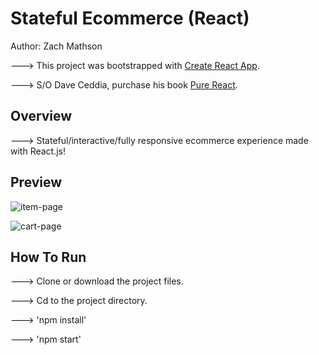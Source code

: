 # Stateful Ecommerce (React)

Author: Zach Mathson

---> This project was bootstrapped with [Create React App](https://github.com/facebookincubator/create-react-app).

---> S/O Dave Ceddia, purchase his book [Pure React](https://daveceddia.com/pure-react/).

## Overview

---> Stateful/interactive/fully responsive ecommerce experience made with React.js!

## Preview

![item-page](https://user-images.githubusercontent.com/32144404/37879463-290a164e-303f-11e8-9350-e26dd64f0820.jpg)

![cart-page](https://user-images.githubusercontent.com/32144404/37879468-397c9a10-303f-11e8-810b-9eaa0d20372f.jpg)

## How To Run

---> Clone or download the project files.

---> Cd to the project directory.

---> 'npm install'

---> 'npm start'